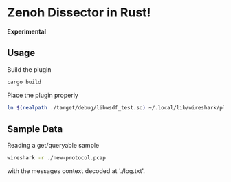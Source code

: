 # Zenoh Dissector in Rust!

**Experimental**

## Usage

Build the plugin

```bash
cargo build
```

Place the plugin properly

```bash
ln $(realpath ./target/debug/libwsdf_test.so) ~/.local/lib/wireshark/plugins/4.0/epan/libwsdf_test.so
```

## Sample Data

Reading a get/queryable sample

```bash
wireshark -r ./new-protocol.pcap
```

with the messages context decoded at './log.txt'.
